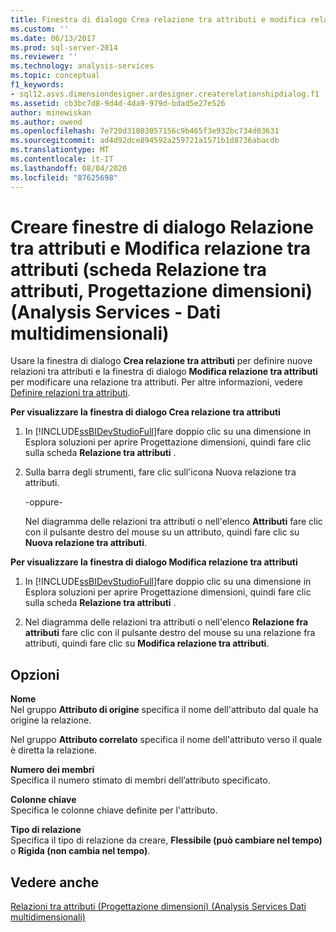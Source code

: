 ```yaml
---
title: Finestra di dialogo Crea relazione tra attributi e modifica relazione tra attributi (scheda relazione tra attributi, Progettazione dimensioni) (Analysis Services-Dati multidimensionali) | Microsoft Docs
ms.custom: ''
ms.date: 06/13/2017
ms.prod: sql-server-2014
ms.reviewer: ''
ms.technology: analysis-services
ms.topic: conceptual
f1_keywords:
- sql12.asvs.dimensiondesigner.ardesigner.createrelationshipdialog.f1
ms.assetid: cb3bc7d8-9d4d-4da9-979d-bdad5e27e526
author: minewiskan
ms.author: owend
ms.openlocfilehash: 7e720d31803057156c9b465f3e932bc734d03631
ms.sourcegitcommit: ad4d92dce894592a259721a1571b1d8736abacdb
ms.translationtype: MT
ms.contentlocale: it-IT
ms.lasthandoff: 08/04/2020
ms.locfileid: "87625698"
---
```

# <a name="create-attribute-relationship-and-edit-attribute-relationship-dialog-boxes-attribute-relationship-designer-tab-dimension-designer-analysis-services---multidimensional-data"></a>Creare finestre di dialogo Relazione tra attributi e Modifica relazione tra attributi (scheda Relazione tra attributi, Progettazione dimensioni) (Analysis Services - Dati multidimensionali)
  Usare la finestra di dialogo **Crea relazione tra attributi** per definire nuove relazioni tra attributi e la finestra di dialogo **Modifica relazione tra attributi** per modificare una relazione tra attributi. Per altre informazioni, vedere [Definire relazioni tra attributi](multidimensional-models/attribute-relationships-define.md).  
  
 **Per visualizzare la finestra di dialogo Crea relazione tra attributi**  
  
1.  In [!INCLUDE[ssBIDevStudioFull](../includes/ssbidevstudiofull-md.md)]fare doppio clic su una dimensione in Esplora soluzioni per aprire Progettazione dimensioni, quindi fare clic sulla scheda **Relazione tra attributi** .  
  
2.  Sulla barra degli strumenti, fare clic sull'icona Nuova relazione tra attributi.  
  
     -oppure-  
  
     Nel diagramma delle relazioni tra attributi o nell'elenco **Attributi** fare clic con il pulsante destro del mouse su un attributo, quindi fare clic su **Nuova relazione tra attributi**.  
  
 **Per visualizzare la finestra di dialogo Modifica relazione tra attributi**  
  
1.  In [!INCLUDE[ssBIDevStudioFull](../includes/ssbidevstudiofull-md.md)]fare doppio clic su una dimensione in Esplora soluzioni per aprire Progettazione dimensioni, quindi fare clic sulla scheda **Relazione tra attributi** .  
  
2.  Nel diagramma delle relazioni tra attributi o nell'elenco **Relazione fra attributi** fare clic con il pulsante destro del mouse su una relazione fra attributi, quindi fare clic su **Modifica relazione tra attributi**.  
  
## <a name="options"></a>Opzioni  
 **Nome**  
 Nel gruppo **Attributo di origine** specifica il nome dell'attributo dal quale ha origine la relazione.  
  
 Nel gruppo **Attributo correlato** specifica il nome dell'attributo verso il quale è diretta la relazione.  
  
 **Numero dei membri**  
 Specifica il numero stimato di membri dell’attributo specificato.  
  
 **Colonne chiave**  
 Specifica le colonne chiave definite per l'attributo.  
  
 **Tipo di relazione**  
 Specifica il tipo di relazione da creare, **Flessibile (può cambiare nel tempo)** o **Rigida (non cambia nel tempo)**.  
  
## <a name="see-also"></a>Vedere anche  
 [Relazioni tra attributi &#40;Progettazione dimensioni&#41; &#40;Analysis Services Dati multidimensionali&#41;](attribute-relationships-dimension-designer-analysis-services-multidimensional-data.md)  
  
  

